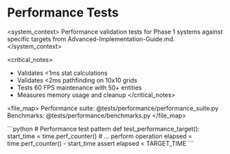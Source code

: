 # Performance Tests

<system_context>
Performance validation tests for Phase 1 systems against specific targets from Advanced-Implementation-Guide.md.
</system_context>

<critical_notes>
- Validates <1ms stat calculations
- Validates <2ms pathfinding on 10x10 grids
- Tests 60 FPS maintenance with 50+ entities
- Measures memory usage and cleanup
</critical_notes>

<file_map>
Performance suite: @tests/performance/performance_suite.py
Benchmarks: @tests/performance/benchmarks.py
</file_map>

<patterns>
```python
# Performance test pattern
def test_performance_target():
    start_time = time.perf_counter()
    # ... perform operation
    elapsed = time.perf_counter() - start_time
    assert elapsed < TARGET_TIME
```
</patterns>